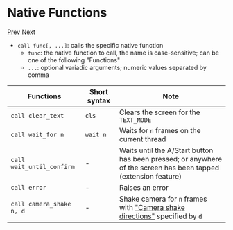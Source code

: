 # Native Functions

[Prev]() [Next]()

* `call func[, ...]`: calls the specific native function
  * `func`: the native function to call, the name is case-sensitive; can be one of the following "Functions"
  * `...`: optional variadic arguments; numeric values separated by comma

| Functions                 | Short syntax | Note                                                                                                                                  |
|---------------------------|--------------|---------------------------------------------------------------------------------------------------------------------------------------|
| `call clear_text`         | `cls`        | Clears the screen for the `TEXT_MODE`                                                                                                 |
| `call wait_for n`         | `wait n`     | Waits for `n` frames on the current thread                                                                                            |
| `call wait_until_confirm` | -            | Waits until the A/Start button has been pressed; or anywhere of the screen has been tapped (extension feature)                        |
| `call error`              | -            | Raises an error                                                                                                                       |
| `call camera_shake n, d`  | -            | Shake camera for `n` frames with ["Camera shake directions"](https://paladin-t.github.io/kits/gbb/manual.html#scene) specified by `d` |

<!-- Extra kernels can provide more native functions. -->

